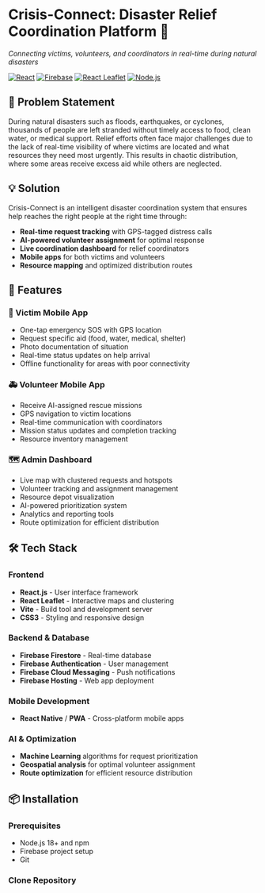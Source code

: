 # Crisis-Connect: Disaster Relief Coordination Platform 🚨

*Connecting victims, volunteers, and coordinators in real-time during natural disasters*

[![React](https://img.shields.io/badge/React-20232A?style=for-the-badge&logo=react&logoColor=61DAFB)](https://reactjs.org/)
[![Firebase](https://img.shields.io/badge/Firebase-039BE5?style=for-the-badge&logo=Firebase&logoColor=white)](https://firebase.google.com/)
[![React Leaflet](https://img.shields.io/badge/React%20Leaflet-199900?style=for-the-badge&logo=leaflet&logoColor=white)](https://react-leaflet.js.org/)
[![Node.js](https://img.shields.io/badge/Node.js-43853D?style=for-the-badge&logo=node.js&logoColor=white)](https://nodejs.org/)

## 🎯 Problem Statement

During natural disasters such as floods, earthquakes, or cyclones, thousands of people are left stranded without timely access to food, clean water, or medical support. Relief efforts often face major challenges due to the lack of real-time visibility of where victims are located and what resources they need most urgently. This results in chaotic distribution, where some areas receive excess aid while others are neglected.

## 💡 Solution

Crisis-Connect is an intelligent disaster coordination system that ensures help reaches the right people at the right time through:

- **Real-time request tracking** with GPS-tagged distress calls
- **AI-powered volunteer assignment** for optimal response
- **Live coordination dashboard** for relief coordinators
- **Mobile apps** for both victims and volunteers
- **Resource mapping** and optimized distribution routes



## 🚀 Features

### 📱 Victim Mobile App
- One-tap emergency SOS with GPS location
- Request specific aid (food, water, medical, shelter)
- Photo documentation of situation
- Real-time status updates on help arrival
- Offline functionality for areas with poor connectivity

### 🚑 Volunteer Mobile App
- Receive AI-assigned rescue missions
- GPS navigation to victim locations
- Real-time communication with coordinators
- Mission status updates and completion tracking
- Resource inventory management

### 🗺️ Admin Dashboard
- Live map with clustered requests and hotspots
- Volunteer tracking and assignment management
- Resource depot visualization
- AI-powered prioritization system
- Analytics and reporting tools
- Route optimization for efficient distribution

## 🛠️ Tech Stack

### Frontend
- **React.js** - User interface framework
- **React Leaflet** - Interactive maps and clustering
- **Vite** - Build tool and development server
- **CSS3** - Styling and responsive design

### Backend & Database
- **Firebase Firestore** - Real-time database
- **Firebase Authentication** - User management
- **Firebase Cloud Messaging** - Push notifications
- **Firebase Hosting** - Web app deployment

### Mobile Development
- **React Native** / **PWA** - Cross-platform mobile apps

### AI & Optimization
- **Machine Learning** algorithms for request prioritization
- **Geospatial analysis** for optimal volunteer assignment
- **Route optimization** for efficient resource distribution

## 📦 Installation

### Prerequisites
- Node.js 18+ and npm
- Firebase project setup
- Git

### Clone Repository
